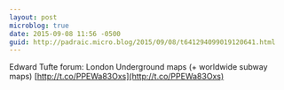 ```yaml
---
layout: post
microblog: true
date: 2015-09-08 11:56 -0500
guid: http://padraic.micro.blog/2015/09/08/t641294099019120641.html
---
```

Edward Tufte forum: London Underground maps (+ worldwide subway maps) [http://t.co/PPEWa83Oxs](http://t.co/PPEWa83Oxs)
